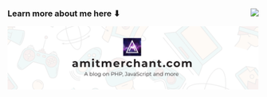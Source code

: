 ### Learn more about me here ⬇ <img src="https://komarev.com/ghpvc/?username=amitmerchant1990&color=blueviolet" style="float: right;">

[![](https://raw.githubusercontent.com/amitmerchant1990/amitmerchant1990/master/amitmerchant_banner.png)](http://amitmerchant.com/)
